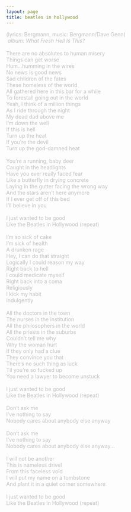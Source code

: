 ```yaml
---
layout: page
title: beatles in hollywood
---
```

<span style="color: #c0c0c0">(lyrics: Bergmann, music: Bergmann/Dave Genn)<br />
&nbsp;<i>album: What Fresh Hell Is This?</i><br />
<br />
There are no absolutes to human misery<br />
Things can get worse<br />
Hum...humming in the wires<br />
No news is good news<br />
Sad children of the fates<br />
These homeless of the world<br />
All gathered here in this bar for a while<br />
To forestall going out in the world<br />
Yeah, I think of a million things<br />
As I ride through the night<br />
My dead dad above me<br />
I&rsquo;m down the well<br />
If this is hell<br />
Turn up the heat<br />
If you&rsquo;re the devil<br />
Turn up the god-damned heat<br />
<br />
You&rsquo;re a running, baby deer<br />
Caught in the headlights<br />
Have you ever really faced fear<br />
Like a butterfly in drying concrete<br />
Laying in the gutter facing the wrong way<br />
And the stars aren&rsquo;t here anymore<br />
If I ever get off of this bed<br />
I&rsquo;ll believe in you<br />
<br />
I just wanted to be good<br />
Like the Beatles in Hollywood (repeat)<br />
<br />
I&rsquo;m so sick of cake<br />
I&rsquo;m sick of health<br />
A drunken rage<br />
Hey, I can do that straight<br />
Logically I could reason my way<br />
Right back to hell<br />
I could medicate myself<br />
Right back into a coma<br />
Religiously<br />
I kick my habit<br />
Indulgently<br />
<br />
All the doctors in the town<br />
The nurses in the institution<br />
All the philosophers in the world<br />
All the priests in the suburbs<br />
Couldn&rsquo;t tell me why<br />
Why the woman hurt<br />
If they only had a clue<br />
They convince you that<br />
There&rsquo;s no such thing as luck<br />
Til you&rsquo;re so fucked up<br />
You need a lawyer to become unstuck<br />
<br />
I just wanted to be good<br />
Like the Beatles in Hollywood (repeat)<br />
<br />
Don&rsquo;t ask me<br />
I&rsquo;ve nothing to say<br />
Nobody cares about anybody else anyway<br />
<br />
</span><span style="color: #c0c0c0">
Don&rsquo;t ask me<br />
I&rsquo;ve nothing to say<br />
Nobody cares about anybody else anyway...</span><br />
<span style="color: #c0c0c0"><br />
I will not be another<br />
This is nameless drivel<br />
From this faceless void<br />
I will put my name on a tombstone<br />
And plant it in a quiet corner somewhere<br />
<br />
I just wanted to be good<br />
Like the Beatles in Hollywood (repeat)<br />
</span>
